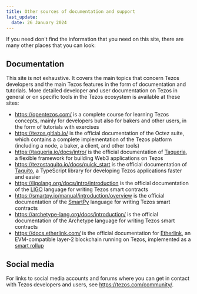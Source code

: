 ```yaml
---
title: Other sources of documentation and support
last_update:
  date: 26 January 2024
---
```


If you need don't find the information that you need on this site, there are many other places that you can look:

## Documentation

This site is not exhaustive. It covers the main topics that concern Tezos developers and the main Tezos features in the form of documentation and tutorials.
More detailed developer and user documentation on Tezos in general or on specific tools in the Tezos ecosystem is available at these sites:

- https://opentezos.com/ is a complete course for learning Tezos concepts, mainly for developers but also for bakers and other users, in the form of tutorials with exercises
- https://tezos.gitlab.io/ is the official documentation of the Octez suite, which contains a complete implementation of the Tezos platform (including a node, a baker, a client, and other tools)
- https://taqueria.io/docs/intro/ is the official documentation of [Taqueria](https://taqueria.io/), a flexible framework for building Web3 applications on Tezos
- https://tezostaquito.io/docs/quick_start is the official documentation of [Taquito](https://tezostaquito.io/), a TypeScript library for developing Tezos applications faster and easier
- https://ligolang.org/docs/intro/introduction is the official documentation of the [LIGO](https://ligolang.org/) language for writing Tezos smart contracts
- https://smartpy.io/manual/introduction/overview is the official documentation of the [SmartPy](https://smartpy.io/) language for writing Tezos smart contracts
- https://archetype-lang.org/docs/introduction/ is the official documentation of the Archetype language for writing Tezos smart contracts
- https://docs.etherlink.com/ is the official documentation for [Etherlink](https://www.etherlink.com), an EVM-compatible layer-2 blockchain running on Tezos, implemented as a [smart rollup](../architecture/smart-rollups)

## Social media

For links to social media accounts and forums where you can get in contact with Tezos developers and users, see https://tezos.com/community/.
